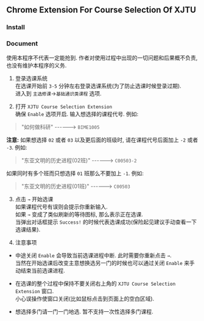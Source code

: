 ## Chrome Extension For Course Selection Of XJTU

### Install

### Document
使用本程序不代表一定能抢到. 作者对使用过程中出现的一切问题和后果概不负责, 也没有维护本程序的义务.

1. 登录选课系统  
  在选课开始前 `3-5` 分钟左右登录选课系统(为了防止选课时候登录过期).  
  进入到 `主选修课`->`基础通识类课程` 选项.

2. 打开 `XJTU Course Selection Extension`  
  确保 `Enable` 选项开启.
  输入想选择的课程代号. 例如:
  > "如何做科研"   ------>   `BIME1005`

  __注意:__ 如果想选择 `02` 或者 `03` 以及更后面的班级时, 请在课程代号后面加上 `-2` 或者 `-3`. 例如:
  > "东亚文明的历史进程(02班)"   ------>   `C00503-2`

  如果同时有多个班而只想选择 `01` 班那么不要加上 `-1`. 例如:
  > "东亚文明的历史进程(01班)"   ------>   `C00503`

3. 点击 `→` 开始选课  
  如果课程代号有误则会提示你重新输入.  
  如果 `→` 变成了类似刷新的等待图标, 那么表示正在选课.  
  当弹出对话框提示 `Success!` 的时候代表选课成功(保险起见建议手动查看一下选课结果).  

4. 注意事项
  * 中途关闭 `Enable` 会导致当前选课进程中断. 此时需要你重新点击 `→`.  
    当然在开始选课后改变主意想换选另一门的时候也可以通过关闭 `Enable` 来手动结束当前选课进程.

  * 在选课的整个过程中保持不要关闭右上角的 `XJTU Course Selection Extension` 窗口.  
    小心误操作使窗口关闭(比如鼠标点击到页面上的空白区域).

  * 想选择多门请一门一门地选. 暂不支持一次性选择多门课程.
